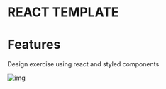 # REACT TEMPLATE

# Features

Design exercise using react and styled components

![img](https://i.imgur.com/XsREd0X.png)
